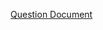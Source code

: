 <a href="https://github.com/OG-Matcha/NCU-MIS-Java/blob/5fa4b62019353cef902717ff08a81694df8d2d95/Questions_Pic/HW2_111403538.pdf" style="width:50%">Question Document</a>
